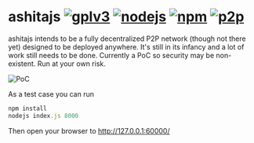 ashitajs [![gplv3](https://img.shields.io/badge/license-GPLv3-red.svg)](LICENSE)
[![nodejs](https://img.shields.io/badge/nodejs-v9.2.0-blue.svg)](README.md)
[![npm](https://img.shields.io/badge/npm-v5.5.1-blue.svg)](README.md)
[![p2p](https://img.shields.io/badge/p2p-enabled-green.svg)](README.md)
================================

ashitajs intends to be a fully decentralized P2P network (though not there yet) designed to be deployed anywhere. It's still in its infancy and a lot of work still needs to be done. Currently a PoC so security may be non-existent. Run at your own risk.

![PoC](https://i.imgur.com/UCh35u5.png)

As a test case you can run
```javascript
npm install
nodejs index.js 8000
```

Then open your browser to http://127.0.0.1:60000/ 
